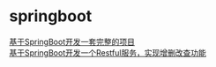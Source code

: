 # springboot
[基于SpringBoot开发一套完整的项目](https://blog.csdn.net/xwd718/article/details/80640357)  
[基于SpringBoot开发一个Restful服务，实现增删改查功能](http://www.cnblogs.com/xuwujing/p/8260935.html%20)  
